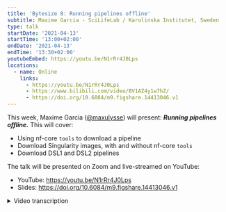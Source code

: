 ```yaml
---
title: 'Bytesize 8: Running pipelines offline'
subtitle: Maxime Garcia - SciLifeLab / Karolinska Institutet, Sweden
type: talk
startDate: '2021-04-13'
startTime: '13:00+02:00'
endDate: '2021-04-13'
endTime: '13:30+02:00'
youtubeEmbed: https://youtu.be/N1rRr4J0Lps
locations:
  - name: Online
    links:
      - https://youtu.be/N1rRr4J0Lps
      - https://www.bilibili.com/video/BV1AZ4y1w7hZ/
      - https://doi.org/10.6084/m9.figshare.14413046.v1
---
```


This week, Maxime Garcia ([@maxulysse](http://github.com/maxulysse/)) will present: _**Running pipelines offline.**_
This will cover:

- Using nf-core `tools` to download a pipeline
- Download Singularity images, with and without nf-core `tools`
- Download DSL1 and DSL2 pipelines

The talk will be presented on Zoom and live-streamed on YouTube:

- YouTube: <https://youtu.be/N1rRr4J0Lps>
- Slides: <https://doi.org/10.6084/m9.figshare.14413046.v1>

<details markdown="1"><summary>Video transcription</summary>
:::note
This transcript has been modified to make it reader-friendly
:::

[0:32](https://youtu.be/N1rRr4J0Lps?list=PL3xpfTVZLcNiSvvPWORbO32S1WDJqKp1e&t=32) Thank you, I will share my screen.

[0:40](https://youtu.be/N1rRr4J0Lps?list=PL3xpfTVZLcNiSvvPWORbO32S1WDJqKp1e&t=40) So hi, Maxime here. Today I’m going to talk to you about how to run a pipeline offline. I’m going to try to run two different pipelines.

[0:56](https://youtu.be/N1rRr4J0Lps?list=PL3xpfTVZLcNiSvvPWORbO32S1WDJqKp1e&t=56) So the plan is rather simple. First, we need to download the DSL1 pipeline, so we do that on `sarek`, the main container and an extra container because it’s `sarek`.

Then I’m going to download the DSL2 pipeline using `nf-core/tools` to get the container for all the modules, just in one command.

Then we need reference data, so I’m going to download AWS iGenomes.

Then I will download Nextflow as well.

Then I’m going to transfer all that to an offline machine and then run the pipeline.

I’ve done the downloading already, so I’m not doing it here. This is not a live demonstration.

[1:45](https://youtu.be/N1rRr4J0Lps?list=PL3xpfTVZLcNiSvvPWORbO32S1WDJqKp1e&t=105) So my set-up is loosely based on the system I am using.

In Sweden, we have this server, which is completely offline and we can send files to the server via a shared folder that we can connect to with `sftp`.

That’s what I will be doing now.

[2:11](https://youtu.be/N1rRr4J0Lps?list=PL3xpfTVZLcNiSvvPWORbO32S1WDJqKp1e&t=132) So first on the machine that can actually communicate with this offline machine (I am connecting to this machine) with the `ssh` command.

Then I’m going to install the latest version of nf-core/tools.

I’m using the `dev` branch, so that I have access to everything.

You can see I have installed version 1.14.dev0.

[2:43](https://youtu.be/N1rRr4J0Lps?list=PL3xpfTVZLcNiSvvPWORbO32S1WDJqKp1e&t=163) So now I’m downloading the DSL1 pipeline, so `sarek`.

I’m specifying a version, 2.7, so that’s the latest version, and I add the `-s` flag, which means that I also want nf-core/tools to download the `sarek` container.

[3:13](https://youtu.be/N1rRr4J0Lps?list=PL3xpfTVZLcNiSvvPWORbO32S1WDJqKp1e&t=193) So here we can see that `nf-core/tools` has found three containers, but it’s downloading just one.

Because the extra containers are specified in the `config` file, they are not recognised by `nf-core/tools` but this will be solved in DSL2.

[3:32](https://youtu.be/N1rRr4J0Lps?list=PL3xpfTVZLcNiSvvPWORbO32S1WDJqKp1e&t=212) So here I am using the simple Singularity command, so `singularity pull` to download the extra Singularity container.

So that’s fairly simple.

With this command, I can also download the offline Singularity container for the pipeline.

I could show that, but it’s the same command. It’s easy to split it and download the main one with `nf-core/tools` and download the extra one with `singularity pull`.

[4:14](https://youtu.be/N1rRr4J0Lps?list=PL3xpfTVZLcNiSvvPWORbO32S1WDJqKp1e&t=254) Downloading a DSL2 pipeline is simple too.

This slide shows how to download the `nf-core/rnaseq` pipeline.

We need to specify the release, which is 3.0.

I specify this with the `-s` flag that I want to download the Singularity image.

I have access to a very big machine.

I use `-p10`, which means that I will download 10 Singularity images at once (in parallel).

10 is a good number for an example although this machine would allow me to do more.

If you do that, you will see a progress bar, but this process takes a bit of time, so I’m not going to show that here.

[5:19](https://youtu.be/N1rRr4J0Lps?list=PL3xpfTVZLcNiSvvPWORbO32S1WDJqKp1e&t=319) I also use `--compress none` because I don’t want the final folder to be compressed because with that many containers (29 here), it will take a long time to compress them all.

Besides, I won’t really save much space.

I think it’s good to compress if you just have the script, but if you have you have dozens of containers, I don’t think it’s worth the effort.

[6:12](https://youtu.be/N1rRr4J0Lps?list=PL3xpfTVZLcNiSvvPWORbO32S1WDJqKp1e&t=372) Then let’s try and download the rest.

So first I want to download Nextflow.

If you look at the Nextflow release, you have the Nextflow download URL with the name of the release, and then `-all`.

If you don’t know this one directly, you don’t need internet access for Nextflow, which is very useful in our case.

In my case, I have access to Nextflow through the cluster I work with, but in this current fictional case I don’t, so I’m going to download Nextflow myself.

In real life I also have access to the AWS iGenomes set up, but again, let’s assume it’s not set up.

So I need to download it first so that I have it on my machine as well.

So I’m using the simple `aws s3` command to download everything from the s3 folder.

[7:31](https://youtu.be/N1rRr4J0Lps?list=PL3xpfTVZLcNiSvvPWORbO32S1WDJqKp1e&t=451) Here I’m downloading the GRCh folder for sarek and nf-core/rnaseq.

We have two different versions because for `sarek`, I’m using the GATK bundle.

[7:50](https://youtu.be/N1rRr4J0Lps?list=PL3xpfTVZLcNiSvvPWORbO32S1WDJqKp1e&t=470) And then I connect to my offline server using `sftp`, and then the simple `sftp` command.

So I can use `-l -ls` to look at all the files I have in local, and then I use `put` to move the file from the local server to the distant server.

I move the whole folder using `put -r`.

That transfers all the files.

Then you need to connect to your offline server.

Now this is not strictly offline, but what I mean is that it’s a server with an open port and through which you can’t connect to anything else.

On this offline server, I move my file around. For example I put the Nextflow -all in bin, I make a symbolic link for that and I also put my pipeline in my own directory, so I know where they are.

But that’s more or less easy to do.

[9:26](https://youtu.be/N1rRr4J0Lps?list=PL3xpfTVZLcNiSvvPWORbO32S1WDJqKp1e&t=566) Then it’s fairly simple to run the pipeline.

So here I’m going to show what you can do if you don’t really use a profile.

So I’m specifying the Singularity cache directory with `$NXF_SINGULARITY_CACHEDIR`.

So you can do that, but I think it’s better if you specify the cache in the config file.

[10:27](https://youtu.be/N1rRr4J0Lps?list=PL3xpfTVZLcNiSvvPWORbO32S1WDJqKp1e&t=627) So the first example will be how to run the pipeline without specifying much in the profile, and the second example is running the rnaseq pipeline.

I suppose that everything has been specified in the offline profile.

[10:46](https://youtu.be/N1rRr4J0Lps?list=PL3xpfTVZLcNiSvvPWORbO32S1WDJqKp1e&t=646) That’s all actually.

So here are some tips.

If you have a different set up, for example if you have access to a head node that is online and the others are offline, you can set up `$NXF_SINGULARITY_CACHEDIR` to specify a central cache for container downloads.

The latest version of nf-core/tools is quite smart, and won’t download the same container more than once.

Then use parallel for faster downloads, and `--compress none` because it’s much simpler not to compress big folders.

[12:05](https://youtu.be/N1rRr4J0Lps?list=PL3xpfTVZLcNiSvvPWORbO32S1WDJqKp1e&t=725) Apart from that, my main tips are read the docs, try things out, and don’t hesitate to ask questions.

> **Conversation after comment from Phil**

[13:44](https://youtu.be/N1rRr4J0Lps?list=PL3xpfTVZLcNiSvvPWORbO32S1WDJqKp1e&t=824) Just at the end of your slides Maxime, you mentioned that you needed to set the config base parameter, is that right?

Yes.

OK, that used to be the case, but that’s not true anymore.

Ah yes, I used that because it was in the `README`.

We need to update that then, sorry.

So if you use `nf-core/download`, it will create the directory with three sub-directories i.e. the workflow, the singularity images if you use `-s`, and the config.

The pipeline files are actually edited so that they know where everything is.

So you don’t need to do anything.

You just do `nextflow run` in the workflow directory and it will know where the config profiles are automatically.

OK, that’s good. No I noticed that there was this kind of architecture, but read the `README` and I’ve been doing that so that’s why I thought that that was how it still worked.

I’m glad to know that it’s now possible.

Sorry, we just need to update the docs in that case.

Ah no problem, now we know.

Thanks.

</details>
